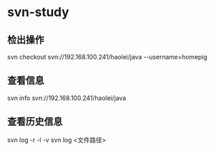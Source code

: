 # svn-study

## 检出操作
svn checkout svn://192.168.100.241/haolei/java --username=homepig

## 查看信息
svn info svn://192.168.100.241/haolei/java

## 查看历史信息
svn log
-r
-l
-v
svn log <文件路径>


